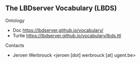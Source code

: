 ## The LBDserver Vocabulary (LBDS)

Ontology

* Doc      https://lbdserver.github.io/vocabulary/
* Turtle   https://lbdserver.github.io/vocabulary/lbds.ttl


Contacts

* Jeroen Werbrouck <jeroen [dot] werbrouck [at] ugent.be>

